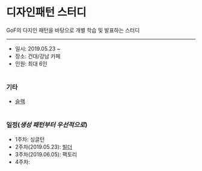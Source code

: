디자인패턴 스터디
===========
GoF의 다지인 패턴을 바탕으로 개별 학습 및 발표하는 스터디
- - - - - -
* 일시: 2019.05.23 ~
* 장소: 건대/강남 카페
* 인원: 최대 6인
</br></br>

### 기타
* [슬랙](designpattenstudy.slack.com)
</br></br>

### 일정(*생성 패턴부터 우선적으로*)
* 1주차: 싱글턴
* 2주차(2019.05.23): [빌더](https://github.com/nara1030/DesignPattern/blob/master/study/week2_Builder/week_2.md)
* 3주차(2019.06.05): 팩토리
* 4주차: